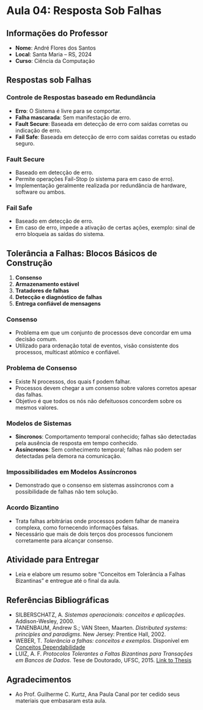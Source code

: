 # Aula 04: Resposta Sob Falhas

## Informações do Professor
- **Nome**: André Flores dos Santos
- **Local**: Santa Maria – RS, 2024
- **Curso**: Ciência da Computação

## Respostas sob Falhas
### Controle de Respostas baseado em Redundância
- **Erro**: O Sistema é livre para se comportar.
- **Falha mascarada**: Sem manifestação de erro.
- **Fault Secure**: Baseada em detecção de erro com saídas corretas ou indicação de erro.
- **Fail Safe**: Baseada em detecção de erro com saídas corretas ou estado seguro.

### Fault Secure
- Baseado em detecção de erro.
- Permite operações Fail-Stop (o sistema para em caso de erro).
- Implementação geralmente realizada por redundância de hardware, software ou ambos.

### Fail Safe
- Baseado em detecção de erro.
- Em caso de erro, impede a ativação de certas ações, exemplo: sinal de erro bloqueia as saídas do sistema.

## Tolerância a Falhas: Blocos Básicos de Construção
1. **Consenso**
2. **Armazenamento estável**
3. **Tratadores de falhas**
4. **Detecção e diagnóstico de falhas**
5. **Entrega confiável de mensagens**

### Consenso
- Problema em que um conjunto de processos deve concordar em uma decisão comum.
- Utilizado para ordenação total de eventos, visão consistente dos processos, multicast atômico e confiável.

### Problema de Consenso
- Existe N processos, dos quais f podem falhar.
- Processos devem chegar a um consenso sobre valores corretos apesar das falhas.
- Objetivo é que todos os nós não defeituosos concordem sobre os mesmos valores.

### Modelos de Sistemas
- **Síncronos**: Comportamento temporal conhecido; falhas são detectadas pela ausência de resposta em tempo conhecido.
- **Assíncronos**: Sem conhecimento temporal; falhas não podem ser detectadas pela demora na comunicação.

### Impossibilidades em Modelos Assíncronos
- Demonstrado que o consenso em sistemas assíncronos com a possibilidade de falhas não tem solução.

### Acordo Bizantino
- Trata falhas arbitrárias onde processos podem falhar de maneira complexa, como fornecendo informações falsas.
- Necessário que mais de dois terços dos processos funcionem corretamente para alcançar consenso.

## Atividade para Entregar
- Leia e elabore um resumo sobre “Conceitos em Tolerância a Falhas Bizantinas” e entregue até o final da aula.

## Referências Bibliográficas
- SILBERSCHATZ, A. *Sistemas operacionais: conceitos e aplicações*. Addison-Wesley, 2000.
- TANENBAUM, Andrew S.; VAN Steen, Maarten. *Distributed systems: principles and paradigms*. New Jersey: Prentice Hall, 2002.
- WEBER, T. *Tolerância a falhas: conceitos e exemplos*. Disponível em [Conceitos Dependabilidade](http://www.inf.ufrgs.br/~taisy/disciplinas/textos/ConceitosDependabilidade.PDF)
- LUIZ, A. F. *Protocolos Tolerantes a Faltas Bizantinas para Transações em Bancos de Dados*. Tese de Doutorado, UFSC, 2015. [Link to Thesis](https://repositorio.ufsc.br/bitstream/handle/123456789/134660/334062.pdf?sequence=1&isAllowed=y)

## Agradecimentos
- Ao Prof. Guilherme C. Kurtz, Ana Paula Canal por ter cedido seus materiais que embasaram esta aula.

